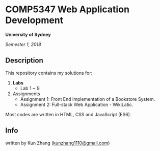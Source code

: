 # COMP5347 Web Application Development
**University of Sydney**

*Semester 1, 2018*



## Description
This repository contains my solutions for:
1. **Labs**
    * Lab 1 ~ 9
2. Assignments
    * Assignment 1: Front End Implementation of a Bookstore System.
    * Assignment 2: Full-stack Web Application  - WikiLatic.

Most codes are written in HTML, CSS and JavaScript (ES6).

## Info
written by Kun Zhang (kunzhang1110@gmail.com)
